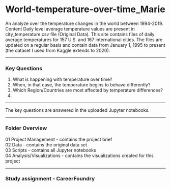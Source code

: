 # World-temperature-over-time_Marie
An analyze over the temperature changes in the world between 1994-2019. Content
Daily level average temperature values are present in city_temperature.csv file (Original Data).
This site contains files of daily average temperatures for 157 U.S. and 167 international cities. The files are updated on a regular basis and contain data from January 1, 1995 to present (the dataset I used from Kaggle extends to 2020).

--------------------------------------------------------------------------------------------------------------------------------------------------------------------

### **Key Questions**
1. What is happening with temperature over time?
2. When, in that case, the temperature begins to behave differently?
3. Which Region/Countries are most affected by temperature differences?
4. 
--------------------------------------------------------------------------------------------------------------------------------------------------------------------
The key questions are answered in the uploaded Jupyter notebooks.

--------------------------------------------------------------------------------------------------------------------------------------------------------------------
### Folder Overview

01 Project Management - contains the project brief
<br/>02 Data - contains the original data set
<br/>03 Scripts - contains all Jupyter notebooks
<br/>04 Analysis/Visualizations - contains the visualizations created for this project

--------------------------------------------------------------------------------------------------------------------------------------------------------------------
### **Study assignment - CareerFoundry**
